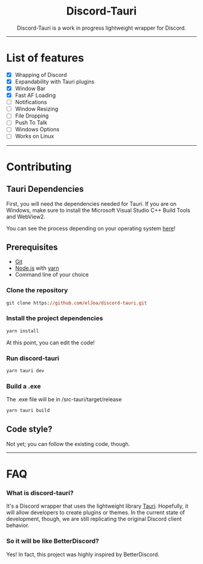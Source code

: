 <h1 align="center">Discord-Tauri</h1>

<p align="center">
    Discord-Tauri is a work in progress lightweight wrapper for Discord.
</p>

---

# List of features
- [x] Wrapping of Discord
- [x] Expandability with Tauri plugins
- [x] Window Bar
- [x] Fast AF Loading
- [ ] Notifications
- [ ] Window Resizing
- [ ] File Dropping
- [ ] Push To Talk
- [ ] Windows Options
- [ ] Works on Linux

---

# Contributing

## Tauri Dependencies

First, you will need the dependencies needed for Tauri. If you are on Windows, make sure to install the Microsoft Visual Studio C++ Build Tools and WebView2.

You can see the process depending on your operating system <a href="https://tauri.studio/en/docs/getting-started/intro">here</a>!

## Prerequisites
- [Git](https://git-scm.com)
- [Node.js](https://nodejs.org/en/) with [yarn](https://yarnpkg.com/getting-started)
- Command line of your choice

### Clone the repository
```ps
git clone https://github.com/elJoa/discord-tauri.git
```
### Install the project dependencies
```ps
yarn install
```
At this point, you can edit the code!
### Run discord-tauri
```ps
yarn tauri dev
```
### Build a .exe
The .exe file will be in /src-tauri/target/release
```ps
yarn tauri build
```

## Code style?
Not yet; you can follow the existing code, though.

---

# FAQ

### What is discord-tauri?
It's a Discord wrapper that uses the lightweight library [Tauri](https://tauri.studio). Hopefully, it will allow developers to create plugins or themes. In the current state of development, though, we are still replicating the original Discord client behavior.

### So it will be like BetterDiscord?
Yes! In fact, this project was highly inspired by BetterDiscord.

